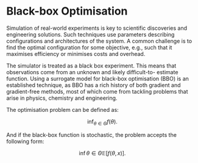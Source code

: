 # Black-box Optimisation

Simulation of real-world experiments is key to scientific discoveries and engineering solutions. Such techniques use parameters describing configurations and architectures of the system. A common challenge is to find the optimal configuration for some objective, e.g., such that it maximises efficiency or minimises costs and overhead.

The simulator is treated as a black box experiment. This means that observations come from an unknown and likely difficult-to- estimate function. Using a surrogate model for black-box optimisation (BBO) is an established technique, as BBO has a rich history of both gradient and gradient-free methods, most of which come from tackling problems that arise in physics, chemistry and engineering.

The optimisation problem can be defined as:

$$
\inf_{\theta \in \Theta} f(\theta).
$$

And if the black-box function is stochastic, the problem accepts the following form:

$$
\inf{\theta \in \Theta} \mathbb{E}\left[ f(\theta, x) \right].
$$